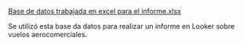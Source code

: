[Base de datos trabajada en excel para el informe.xlsx](https://github.com/user-attachments/files/18117809/Base.de.datos.para.informe.xlsx)

Se utilizó esta base da datos para realizar un informe en Looker sobre vuelos aerocomerciales.
